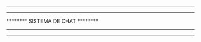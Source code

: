 ************************************************************************
********		 												********
********				    SISTEMA DE CHAT        				********	
********														********
************************************************************************

